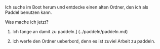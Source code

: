 Ich suche im Boot herum und entdecke einen alten Ordner, den ich als Paddel benutzen kann.

Was mache ich jetzt?

1. Ich fange an damit zu paddeln.] (../paddeln/paddeln.md)

2. Ich werfe den Ordner ueberbord, denn es ist zuviel Arbeit zu paddeln.